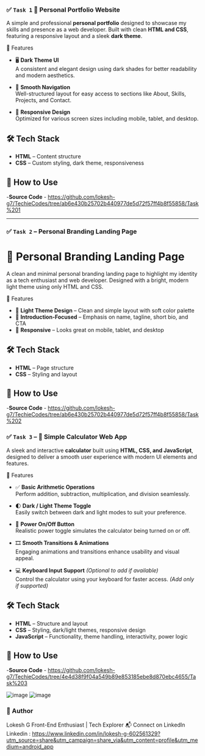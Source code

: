 ###  ✅ `Task 1` 👤 Personal Portfolio Website

A simple and professional **personal portfolio** designed to showcase my skills and presence as a web developer. Built with clean **HTML and CSS**, featuring a responsive layout and a sleek **dark theme**.

 🌟 Features

- 🖥️ **Dark Theme UI**  
  A consistent and elegant design using dark shades for better readability and modern aesthetics.

- 🧭 **Smooth Navigation**  
  Well-structured layout for easy access to sections like About, Skills, Projects, and Contact.

- 📱 **Responsive Design**  
  Optimized for various screen sizes including mobile, tablet, and desktop.

## 🛠️ Tech Stack

- **HTML** – Content structure  
- **CSS** – Custom styling, dark theme, responsiveness

## 🚀 How to Use
 -**Source Code** - https://github.com/lokesh-g7/TechieCodes/tree/ab6e430b25702b440977de5d72f57ff4b8f55858/Task%201

---

### ✅ `Task 2` – Personal Branding Landing Page

# 💼 Personal Branding Landing Page

A clean and minimal personal branding landing page to highlight my identity as a tech enthusiast and web developer. Designed with a bright, modern light theme using only HTML and CSS.

🌟 Features

- 🎨 **Light Theme Design** – Clean and simple layout with soft color palette
- 🧾 **Introduction-Focused** – Emphasis on name, tagline, short bio, and CTA
- 📱 **Responsive** – Looks great on mobile, tablet, and desktop

## 🛠️ Tech Stack
- **HTML** – Page structure
- **CSS** – Styling and layout

## 🚀 How to Use
 -**Source Code** - https://github.com/lokesh-g7/TechieCodes/tree/ab6e430b25702b440977de5d72f57ff4b8f55858/Task%202


### ✅ `Task 3` – 🔢 Simple Calculator Web App

A sleek and interactive **calculator** built using **HTML, CSS, and JavaScript**, designed to deliver a smooth user experience with modern UI elements and features.

 🌟 Features

- ✅ **Basic Arithmetic Operations**  
  Perform addition, subtraction, multiplication, and division seamlessly.

- 🌓 **Dark / Light Theme Toggle**  
  Easily switch between dark and light modes to suit your preference.

- 🔘 **Power On/Off Button**  
  Realistic power toggle simulates the calculator being turned on or off.

- 🎞️ **Smooth Transitions & Animations**  
  Engaging animations and transitions enhance usability and visual appeal.

- 💻 **Keyboard Input Support** *(Optional to add if available)*  
  Control the calculator using your keyboard for faster access. *(Add only if supported)*

## 🛠️ Tech Stack

- **HTML** – Structure and layout  
- **CSS** – Styling, dark/light themes, responsive design  
- **JavaScript** – Functionality, theme handling, interactivity, power logic

## 🚀 How to Use
 -**Source Code** - https://github.com/lokesh-g7/TechieCodes/tree/4e4d38f9f04a549b89e853185ebe8d870ebc4655/Task%203



![image](https://github.com/user-attachments/assets/bb68da0f-10e8-4a83-92f0-eeab3c86a677)
![image](https://github.com/user-attachments/assets/51a67f84-4ae1-4808-8ef8-7c432ae33cfd)





### **📌 Author**

Lokesh G
Front-End Enthusiast | Tech Explorer
📬 Connect on LinkedIn
Linkedin : https://www.linkedin.com/in/lokesh-g-602561329?utm_source=share&utm_campaign=share_via&utm_content=profile&utm_medium=android_app
